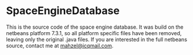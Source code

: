 SpaceEngineDatabase
===================

This is the source code of the space engine database. It was build on the netbeans platform 7.3.1,
so all platform specific files have been removed, leaving only the original .java files.
If you are interested in the full netbeans source, contact me at mahzel@icqmail.com.
